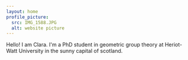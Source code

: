 ```yaml
---
layout: home
profile_picture:
  src: IMG_1588.JPG
  alt: website picture
---
```


<p>
  Hello! 
  I am Clara. 
  I'm a PhD student in geometric group theory at Heriot-Watt University in the sunny capital of scotland. 
  
</p>


